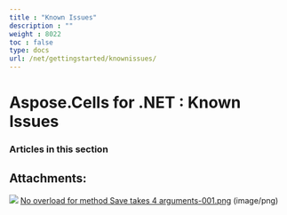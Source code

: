 ```yaml
---
title : "Known Issues" 
description : "" 
weight : 8022 
toc : false
type: docs
url: /net/gettingstarted/knownissues/
---
```


# Aspose.Cells for .NET : Known Issues


### Articles in this section

           

## Attachments:

![](https://docs2.aspose.com/cells/net/images/icons/bullet_blue.gif) [No overload for method Save takes 4 arguments-001.png](https://docs2.aspose.com/cells/net/attachments/5017258/5112128.png) (image/png)  

